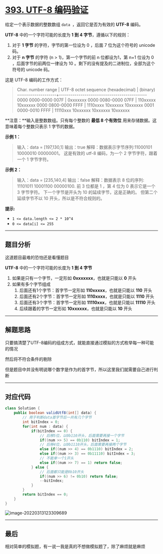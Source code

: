 # [393. UTF-8 编码验证](https://leetcode-cn.com/problems/utf-8-validation/)

给定一个表示数据的整数数组 `data `，返回它是否为有效的 **UTF-8** 编码。

**UTF-8** 中的一个字符可能的长度为 **1 到 4 字节**，遵循以下的规则：

1. 对于 **1 字节** 的字符，字节的第一位设为 0 ，后面 7 位为这个符号的 unicode 码。
2. 对于 **n 字节** 的字符 (n > 1)，第一个字节的前 n 位都设为1，第 n+1 位设为 0 ，后面字节的前两位一律设为 10 。剩下的没有提及的二进制位，全部为这个符号的 unicode 码。

这是 UTF-8 编码的工作方式：

> Char. number range  |        UTF-8 octet sequence
>       (hexadecimal)    |              (binary)
>    --------------------+---------------------------------------------
>    0000 0000-0000 007F | 0xxxxxxx
>    0000 0080-0000 07FF | 110xxxxx 10xxxxxx
>    0000 0800-0000 FFFF | 1110xxxx 10xxxxxx 10xxxxxx
>    0001 0000-0010 FFFF | 11110xxx 10xxxxxx 10xxxxxx 10xxxxxx

**注意：**输入是整数数组。只有每个整数的 **最低 8 个有效位** 用来存储数据。这意味着每个整数只表示 1 字节的数据。

**示例 1：**

> 输入：data = [197,130,1]
> 输出：true
> 解释：数据表示字节序列:11000101 10000010 00000001。
> 这是有效的 utf-8 编码，为一个 2 字节字符，跟着一个 1 字节字符。

**示例 2：**

> 输入：data = [235,140,4]
> 输出：false
> 解释：数据表示 8 位的序列: 11101011 10001100 00000100.
> 前 3 位都是 1 ，第 4 位为 0 表示它是一个 3 字节字符。
> 下一个字节是开头为 10 的延续字节，这是正确的。
> 但第二个延续字节不以 10 开头，所以是不符合规则的。

**提示:**

- `1 <= data.length <= 2 * 10^4`
- `0 <= data[i] <= 255`

---

## 题目分析

这道题目最难的恐怕还是看懂题目

**UTF-8** 中的一个字符可能的长度为 **1 到 4 字节**

1. 如果是只有一个字节，一定形如 **0xxxxxxx**，也就是只能以 **0** 开头
2. 如果有多个字节组成
	1. 后面还有1个字节：首字节一定形如 **110xxxxx**，也就是只能以 **110** 开头
	2. 后面还有2个字节：首字节一定形如 **1110xxxx**，也就是只能以 **1110** 开头
	3. 后面还有3个字节：首字节一定形如 **11110xxx**，也就是只能以 **11110** 开头
	4. 后续跟着的字节一定形如 **10xxxxxx**，也就是只能以 **10** 开头

---

## 解题思路

只要搞清楚了UTF-8编码的组成方式，就能直接通过模拟的方式枚举每一种可能的情况

然后将不符合条件的剔除

但是题目中并没有明说哪个数字是作为的首字节，所以这里我们就需要自己进行判断

---

## 对应代码

```java
class Solution {
    public boolean validUtf8(int[] data) {
        // 用于判断data首字节后一共有几个字节
        int bitIndex = 0;
        for(int num : data) {
            if(bitIndex == 0) {
                // 后移5位，以0b110开头，后面需要再接一个字节
                if((num >> 5) == 0b110) bitIndex = 1;
                // 后移4位，以0b1110开头，后面需要再接两个字节
                else if((num >> 4) == 0b1110) bitIndex = 2;
                else if((num >> 3) == 0b11110) bitIndex = 3;
                // 不能单一个1开头
                else if((num >> 7) == 1) return false;
            } else {
                // 后面都只能是0b10开头
                if((num >> 6) != 0b10) return false;
                --bitIndex;
            }
        }
        return bitIndex == 0;
    }
}
```

![image-20220313123309689](https://pic.livorth.cn/img/image-20220313123309689.png)

---

## 最后

相对简单的模拟题，有一说一我是真的不想做模拟题了，除了麻烦就是麻烦

